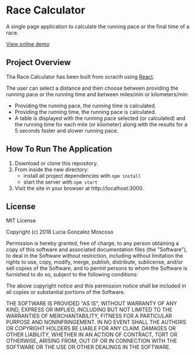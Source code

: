 # Race Calculator

A single page application to calculate the running pace or the final time of a race.

[View online demo](http://luciagm.net/race-calculator-react/)


## Project Overview
Tha Race Calculator has been built from scracth using [React](https://github.com/facebook/create-react-app).

The user can select a distance and then choose between providing the running pace or the running time and between miles/min or kilometers/min:
- Providing the running pace, the running time is calculated.
- Providing the running time, the running pace is calculated. 
- A table is displayed with the running pace selected (or calculated) and the running time for each mile (or kilometer) along with the results for a 5 seconds faster and slower running pace. 


## How To Run The Application
1. Download or clone this repository.
2. From inside the new directory:
    * install all project dependencies with `npm install`
    * start the server with `npm start`
3. Visit the site in your browser at http://localhost:3000.


## License
MIT License

Copyright (c) 2018 Lucia Gonzalez Moscoso

Permission is hereby granted, free of charge, to any person obtaining a copy of this software and associated documentation files (the "Software"), to deal in the Software without restriction, including without limitation the rights to use, copy, modify, merge, publish, distribute, sublicense, and/or sell copies of the Software, and to permit persons to whom the Software is furnished to do so, subject to the following conditions:

The above copyright notice and this permission notice shall be included in all copies or substantial portions of the Software.

THE SOFTWARE IS PROVIDED "AS IS", WITHOUT WARRANTY OF ANY KIND, EXPRESS OR IMPLIED, INCLUDING BUT NOT LIMITED TO THE WARRANTIES OF MERCHANTABILITY, FITNESS FOR A PARTICULAR PURPOSE AND NONINFRINGEMENT. IN NO EVENT SHALL THE AUTHORS OR COPYRIGHT HOLDERS BE LIABLE FOR ANY CLAIM, DAMAGES OR OTHER LIABILITY, WHETHER IN AN ACTION OF CONTRACT, TORT OR OTHERWISE, ARISING FROM, OUT OF OR IN CONNECTION WITH THE SOFTWARE OR THE USE OR OTHER DEALINGS IN THE SOFTWARE.
